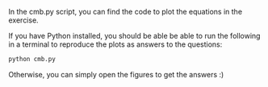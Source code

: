 In the cmb.py script, you can find the code to plot the equations in the exercise.

If you have Python installed, you should be able be able to run the following in a terminal to reproduce the plots as answers to the questions:

```bash
python cmb.py
```

Otherwise, you can simply open the figures to get the answers :)